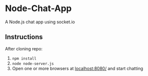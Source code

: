 Node-Chat-App
=============

A Node.js chat app using socket.io

Instructions
------------
After cloning repo:

1. `npm install`
2. `node node-server.js`
3. Open one or more browsers at [localhost:8080/](http://localhost:8080/) and start chatting
